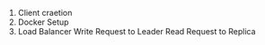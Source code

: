1. Client craetion
2. Docker Setup
3. Load Balancer
   Write Request to Leader
   Read Request to Replica
